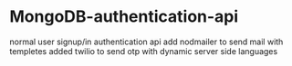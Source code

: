 ﻿# MongoDB-authentication-api
normal user signup/in authentication api 
add nodmailer to send mail with templetes
added twilio to send otp
with dynamic server side  languages 
